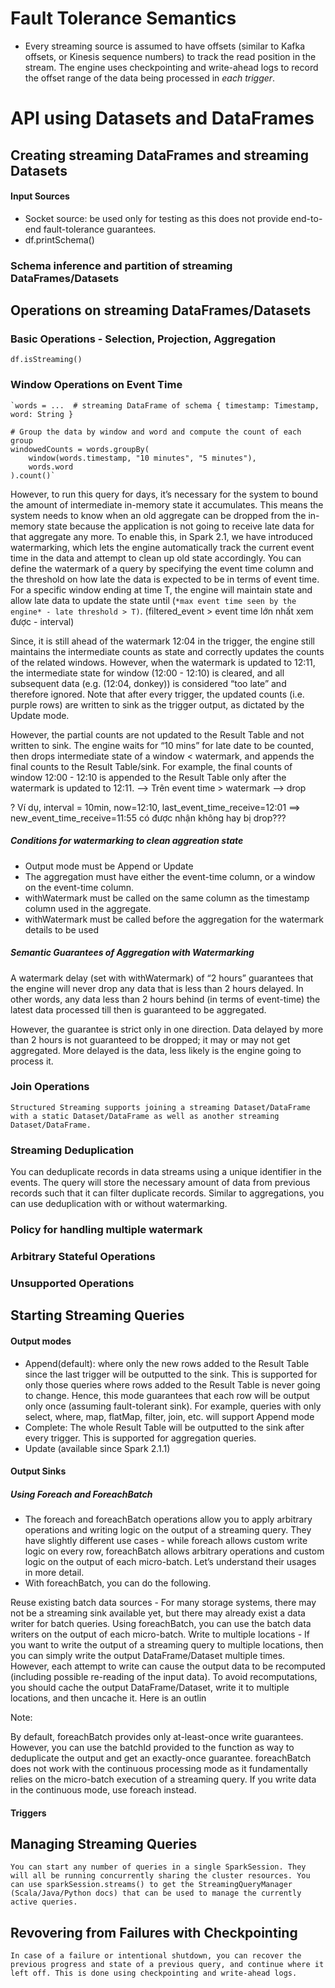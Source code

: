 # Fault Tolerance Semantics
- Every streaming source is assumed to have offsets (similar to Kafka offsets, or Kinesis sequence numbers) to track the read position in the stream. The engine uses checkpointing and write-ahead logs to record the offset range of the data being processed in *each trigger*.

# API using Datasets and DataFrames
## Creating streaming DataFrames and streaming Datasets
#### Input Sources
- Socket source: be used only for testing as this does not provide end-to-end fault-tolerance guarantees.
- df.printSchema()

### Schema inference and partition of streaming DataFrames/Datasets

## Operations on streaming DataFrames/Datasets

### Basic Operations - Selection, Projection, Aggregation
 `df.isStreaming()`

### Window Operations on Event Time

	`words = ...  # streaming DataFrame of schema { timestamp: Timestamp, word: String }

	# Group the data by window and word and compute the count of each group
	windowedCounts = words.groupBy(
	    window(words.timestamp, "10 minutes", "5 minutes"),
	    words.word
	).count()`


However, to run this query for days, it’s necessary for the system to bound the amount of intermediate in-memory state it accumulates. This means the system needs to know when an old aggregate can be dropped from the in-memory state because the application is not going to receive late data for that aggregate any more. To enable this, in Spark 2.1, we have introduced watermarking, which lets the engine automatically track the current event time in the data and attempt to clean up old state accordingly. You can define the watermark of a query by specifying the event time column and the threshold on how late the data is expected to be in terms of event time. For a specific window ending at time T, the engine will maintain state and allow late data to update the state until (`*max event time seen by the engine* - late threshold > T)`. (filtered_event > event time lớn nhất xem được - interval)

Since, it is still ahead of the watermark 12:04 in the trigger, the engine still maintains the intermediate counts as state and correctly updates the counts of the related windows. However, when the watermark is updated to 12:11, the intermediate state for window (12:00 - 12:10) is cleared, and all subsequent data (e.g. (12:04, donkey)) is considered “too late” and therefore ignored. Note that after every trigger, the updated counts (i.e. purple rows) are written to sink as the trigger output, as dictated by the Update mode.

However, the partial counts are not updated to the Result Table and not written to sink. The engine waits for “10 mins” for late date to be counted, then drops intermediate state of a window < watermark, and appends the final counts to the Result Table/sink. For example, the final counts of window 12:00 - 12:10 is appended to the Result Table only after the watermark is updated to 12:11. --> Trên event time > watermark --> drop

? Ví dụ, interval = 10min, now=12:10, last_event_time_receive=12:01 ==> new_event_time_receive=11:55 có được nhận không hay bị drop???

##### Conditions for watermarking to clean aggreation state
- Output mode must be Append or Update
- The aggregation must have either the event-time column, or a window on the event-time column.
- withWatermark must be called on the same column as the timestamp column used in the aggregate.
- withWatermark must be called before the aggregation for the watermark details to be used

##### Semantic Guarantees of Aggregation with Watermarking
A watermark delay (set with withWatermark) of “2 hours” guarantees that the engine will never drop any data that is less than 2 hours delayed. In other words, any data less than 2 hours behind (in terms of event-time) the latest data processed till then is guaranteed to be aggregated.

However, the guarantee is strict only in one direction. Data delayed by more than 2 hours is not guaranteed to be dropped; it may or may not get aggregated. More delayed is the data, less likely is the engine going to process it.

### Join Operations
`Structured Streaming supports joining a streaming Dataset/DataFrame with a static Dataset/DataFrame as well as another streaming Dataset/DataFrame.`

### Streaming Deduplication
You can deduplicate records in data streams using a unique identifier in the events. The query will store the necessary amount of data from previous records such that it can filter duplicate records. Similar to aggregations, you can use deduplication with or without watermarking.

### Policy for handling multiple watermark

### Arbitrary Stateful Operations

### Unsupported Operations

## Starting Streaming Queries

#### Output modes
- Append(default): where only the new rows added to the Result Table since the last trigger will be outputted to the sink. This is supported for only those queries where rows added to the Result Table is never going to change. Hence, this mode guarantees that each row will be output only once (assuming fault-tolerant sink). For example, queries with only select, where, map, flatMap, filter, join, etc. will support Append mode
- Complete: The whole Result Table will be outputted to the sink after every trigger. This is supported for aggregation queries.
- Update (available since Spark 2.1.1)

#### Output Sinks

##### Using Foreach and ForeachBatch
- The foreach and foreachBatch operations allow you to apply arbitrary operations and writing logic on the output of a streaming query. They have slightly different use cases - while foreach allows custom write logic on every row, foreachBatch allows arbitrary operations and custom logic on the output of each micro-batch. Let’s understand their usages in more detail.
- With foreachBatch, you can do the following.

Reuse existing batch data sources - For many storage systems, there may not be a streaming sink available yet, but there may already exist a data writer for batch queries. Using foreachBatch, you can use the batch data writers on the output of each micro-batch.
Write to multiple locations - If you want to write the output of a streaming query to multiple locations, then you can simply write the output DataFrame/Dataset multiple times. However, each attempt to write can cause the output data to be recomputed (including possible re-reading of the input data). To avoid recomputations, you should cache the output DataFrame/Dataset, write it to multiple locations, and then uncache it. Here is an outlin

Note:

By default, foreachBatch provides only at-least-once write guarantees. However, you can use the batchId provided to the function as way to deduplicate the output and get an exactly-once guarantee.
foreachBatch does not work with the continuous processing mode as it fundamentally relies on the micro-batch execution of a streaming query. If you write data in the continuous mode, use foreach instead.

#### Triggers

## Managing Streaming Queries
`You can start any number of queries in a single SparkSession. They will all be running concurrently sharing the cluster resources. You can use sparkSession.streams() to get the StreamingQueryManager (Scala/Java/Python docs) that can be used to manage the currently active queries.`

## Revovering from Failures with Checkpointing
`In case of a failure or intentional shutdown, you can recover the previous progress and state of a previous query, and continue where it left off. This is done using checkpointing and write-ahead logs. `